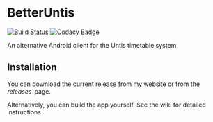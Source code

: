 # BetterUntis
[![Build Status](https://travis-ci.org/SapuSeven/BetterUntis.svg?branch=master)](https://travis-ci.org/SapuSeven/BetterUntis)
[![Codacy Badge](https://api.codacy.com/project/badge/Grade/e5c17c48fad141e8ba3fc96751f085eb)](https://www.codacy.com/app/SapuSeven/BetterUntis?utm_source=github.com&amp;utm_medium=referral&amp;utm_content=SapuSeven/BetterUntis&amp;utm_campaign=Badge_Grade)

An alternative Android client for the Untis timetable system.

## Installation
You can download the current release [from my website](https://sapuseven.com/apps/BetterUntis) or from the _releases_-page.

Alternatively, you can build the app yourself. See the wiki for detailed instructions.
